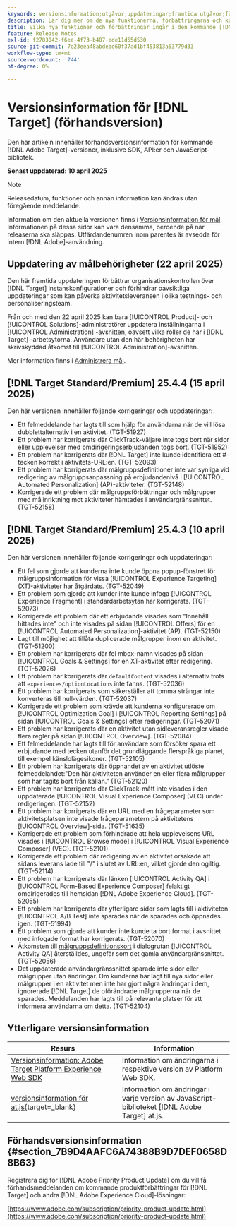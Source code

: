 ```yaml
---
keywords: versionsinformation;utgåvor;uppdateringar;framtida utgåvor;förbättringar;nya funktioner;korrigeringar;uppdateringar;prerelease;tidig åtkomst
description: Lär dig mer om de nya funktionerna, förbättringarna och korrigeringarna som ingår i den kommande versionen av  [!DNL Adobe Target], inklusive SDK:er, API:er och JavaScript-bibliotek.
title: Vilka nya funktioner och förbättringar ingår i den kommande [!DNL Target] versionen?
feature: Release Notes
exl-id: f2783042-f6ee-4f73-b487-ede11d55d530
source-git-commit: 7e23eea48abdebd60f37ad1bf453813a63779d33
workflow-type: tm+mt
source-wordcount: '744'
ht-degree: 0%

---
```


# Versionsinformation för [!DNL Target] (förhandsversion)

Den här artikeln innehåller förhandsversionsinformation för kommande [!DNL Adobe Target]-versioner, inklusive SDK, API:er och JavaScript-bibliotek.

**Senast uppdaterad: 10 april 2025**

>[!NOTE]
>
>Releasedatum, funktioner och annan information kan ändras utan föregående meddelande.
>
>Information om den aktuella versionen finns i [Versionsinformation för mål](release-notes.md). Informationen på dessa sidor kan vara densamma, beroende på när releaserna ska släppas. Utfärdandenumren inom parentes är avsedda för intern [!DNL Adobe]-användning.

## Uppdatering av målbehörigheter (22 april 2025)

Den här framtida uppdateringen förbättrar organisationskontrollen över [!DNL Target] instanskonfigurationer och förhindrar oavsiktliga uppdateringar som kan påverka aktivitetsleveransen i olika testnings- och personaliseringsteam.

Från och med den 22 april 2025 kan bara [!UICONTROL Product]- och [!UICONTROL Solutions]-administratörer uppdatera inställningarna i [!UICONTROL Administration] -avsnitten, oavsett vilka roller de har i [!DNL Target] -arbetsytorna. Användare utan den här behörigheten har skrivskyddad åtkomst till [!UICONTROL Administration]-avsnitten.

Mer information finns i [Administrera mål](/help/main/administrating-target/start-target.md).

## [!DNL Target Standard/Premium] 25.4.4 (15 april 2025)

Den här versionen innehåller följande korrigeringar och uppdateringar:

* Ett felmeddelande har lagts till som hjälp för användarna när de vill lösa dubblettalternativ i en aktivitet. (TGT-51927)
* Ett problem har korrigerats där ClickTrack-väljare inte togs bort när sidor eller upplevelser med omdirigeringserbjudanden togs bort. (TGT-51952)
* Ett problem har korrigerats där [!DNL Target] inte kunde identifiera ett #-tecken korrekt i aktivitets-URL:en. (TGT-52093)
* Ett problem har korrigerats där målgruppsdefinitioner inte var synliga vid redigering av målgruppsanpassning på erbjudandenivå i [!UICONTROL Automated Personalization] (AP)-aktiviteter. (TGT-52148)
* Korrigerade ett problem där målgruppsförbättringar och målgrupper med målinriktning mot aktiviteter hämtades i användargränssnittet. (TGT-52158)

## [!DNL Target Standard/Premium] 25.4.3 (10 april 2025)

Den här versionen innehåller följande korrigeringar och uppdateringar:

* Ett fel som gjorde att kunderna inte kunde öppna popup-fönstret för målgruppsinformation för vissa [!UICONTROL Experience Targeting] (XT)-aktiviteter har åtgärdats. (TGT-52049)
* Ett problem som gjorde att kunder inte kunde infoga [!UICONTROL Experience Fragment] i standardarbetsytan har korrigerats. (TGT-52073)
* Korrigerade ett problem där ett erbjudande visades som &quot;Innehåll hittades inte&quot; och inte visades på sidan [!UICONTROL Offers] för en [!UICONTROL Automated Personalization]-aktivitet (AP). (TGT-52150)
* Lagt till möjlighet att tillåta duplicerade målgrupper inom en aktivitet. (TGT-51200)
* Ett problem har korrigerats där fel mbox-namn visades på sidan [!UICONTROL Goals & Settings] för en XT-aktivitet efter redigering. (TGT-52026)
* Ett problem har korrigerats där `defaultContent` visades i alternativ trots att `experiences/optionLocations` inte fanns. (TGT-52036)
* Ett problem har korrigerats som säkerställer att tomma strängar inte konverteras till null-värden. (TGT-52037)
* Korrigerade ett problem som krävde att kunderna konfigurerade om [!UICONTROL Optimization Goal] i [!UICONTROL Reporting Settings] på sidan [!UICONTROL Goals & Settings] efter redigeringar. (TGT-52071)
* Ett problem har korrigerats där en aktivitet utan sidleveransregler visade flera regler på sidan [!UICONTROL Overview]. (TGT-52084)
* Ett felmeddelande har lagts till för användare som försöker spara ett erbjudande med tecken utanför det grundläggande flerspråkiga planet, till exempel känslolägesikoner. (TGT-52105)
* Ett problem har korrigerats där öppnandet av en aktivitet utlöste felmeddelandet:&quot;Den här aktiviteten använder en eller flera målgrupper som har tagits bort från källan.&quot; (TGT-52120)
* Ett problem har korrigerats där ClickTrack-mått inte visades i den uppdaterade [!UICONTROL Visual Experience Composer] (VEC) under redigeringen. (TGT-52152)
* Ett problem har korrigerats där en URL med en frågeparameter som aktivitetsplatsen inte visade frågeparametern på aktivitetens [!UICONTROL Overview]-sida. (TGT-51635)
* Korrigerade ett problem som förhindrade att hela upplevelsens URL visades i [!UICONTROL Browse mode] i [!UICONTROL Visual Experience Composer] (VEC). (TGT-52101)
* Korrigerade ett problem där redigering av en aktivitet orsakade att sidans leverans lade till &quot;/&quot; i slutet av URL:en, vilket gjorde den ogiltig. (TGT-52114)
* Ett problem har korrigerats där länken [!UICONTROL Activity QA] i [!UICONTROL Form-Based Experience Composer] felaktigt omdirigerades till hemsidan [!DNL Adobe Experience Cloud]. (TGT-52055)
* Ett problem har korrigerats där ytterligare sidor som lagts till i aktiviteten [!UICONTROL A/B Test] inte sparades när de sparades och öppnades igen. (TGT-51994)
* Ett problem som gjorde att kunder inte kunde ta bort format i avsnittet med infogade format har korrigerats. (TGT-52070)
* Åtkomsten till [målgruppsdefinitionskort](/help/main/c-target/c-audiences/audiences.md#section_11B9C4A777E14D36BA1E925021945780) i dialogrutan [!UICONTROL Activity QA] återställdes, ungefär som det gamla användargränssnittet. (TGT-52056)
* Det uppdaterade användargränssnittet sparade inte sidor eller målgrupper utan ändringar. Om kunderna har lagt till nya sidor eller målgrupper i en aktivitet men inte har gjort några ändringar i dem, ignorerade [!DNL Target] de oförändrade målgrupperna när de sparades. Meddelanden har lagts till på relevanta platser för att informera användarna om detta. (TGT-52104)

## Ytterligare versionsinformation

| Resurs | Information |
|--- |--- |
| [Versionsinformation: Adobe Target Platform Experience Web SDK](https://experienceleague.adobe.com/docs/experience-platform/edge/release-notes.html?lang=en) | Information om ändringarna i respektive version av Platform Web SDK. |
| [versionsinformation för at.js](https://experienceleague.adobe.com/docs/target-dev/developer/client-side/at-js-implementation/target-atjs-versions.html){target=_blank} | Information om ändringar i varje version av JavaScript-biblioteket [!DNL Adobe Target] at.js. |

## Förhandsversionsinformation {#section_7B9D4AAFC6A74388B9D7DEF0658D8B63}

Registrera dig för [!DNL Adobe Priority Product Update] om du vill få förhandsmeddelanden om kommande produktförbättringar för [!DNL Target] och andra [!DNL Adobe Experience Cloud]-lösningar:

[https://www.adobe.com/subscription/priority-product-update.html](https://www.adobe.com/subscription/priority-product-update.html)

